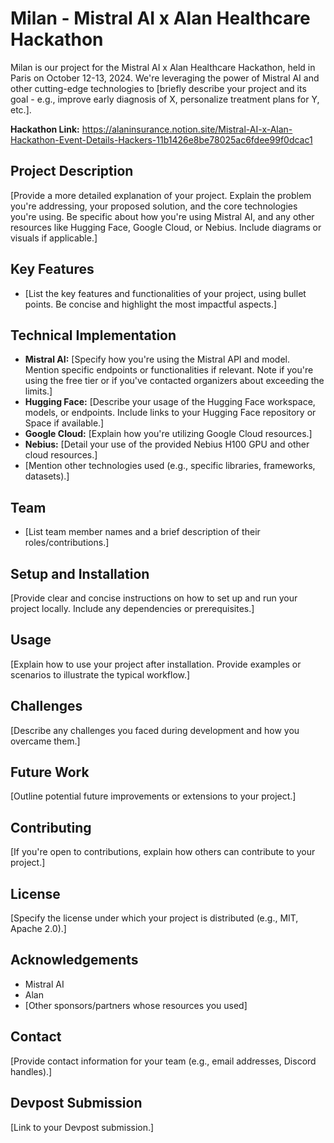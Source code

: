 # Milan - Mistral AI x Alan Healthcare Hackathon

Milan is our project for the Mistral AI x Alan Healthcare Hackathon, held in Paris on October 12-13, 2024.  We're leveraging the power of Mistral AI and other cutting-edge technologies to [briefly describe your project and its goal - e.g., improve early diagnosis of X, personalize treatment plans for Y, etc.].

**Hackathon Link:** https://alaninsurance.notion.site/Mistral-AI-x-Alan-Hackathon-Event-Details-Hackers-11b1426e8be78025ac6fdee99f0dcac1


## Project Description

[Provide a more detailed explanation of your project. Explain the problem you're addressing, your proposed solution, and the core technologies you're using. Be specific about how you're using Mistral AI, and any other resources like Hugging Face, Google Cloud, or Nebius. Include diagrams or visuals if applicable.]

## Key Features

* [List the key features and functionalities of your project, using bullet points. Be concise and highlight the most impactful aspects.]

## Technical Implementation

* **Mistral AI:** [Specify how you're using the Mistral API and model.  Mention specific endpoints or functionalities if relevant. Note if you're using the free tier or if you've contacted organizers about exceeding the limits.]
* **Hugging Face:** [Describe your usage of the Hugging Face workspace, models, or endpoints. Include links to your Hugging Face repository or Space if available.]
* **Google Cloud:** [Explain how you're utilizing Google Cloud resources.]
* **Nebius:** [Detail your use of the provided Nebius H100 GPU and other cloud resources.]
* [Mention other technologies used (e.g., specific libraries, frameworks, datasets).]

## Team

* [List team member names and a brief description of their roles/contributions.]

## Setup and Installation

[Provide clear and concise instructions on how to set up and run your project locally. Include any dependencies or prerequisites.]


## Usage

[Explain how to use your project after installation. Provide examples or scenarios to illustrate the typical workflow.]


## Challenges

[Describe any challenges you faced during development and how you overcame them.]


## Future Work

[Outline potential future improvements or extensions to your project.]


## Contributing

[If you're open to contributions, explain how others can contribute to your project.]


## License

[Specify the license under which your project is distributed (e.g., MIT, Apache 2.0).]


## Acknowledgements

* Mistral AI
* Alan
* [Other sponsors/partners whose resources you used]


## Contact

[Provide contact information for your team (e.g., email addresses, Discord handles).]


## Devpost Submission

[Link to your Devpost submission.]